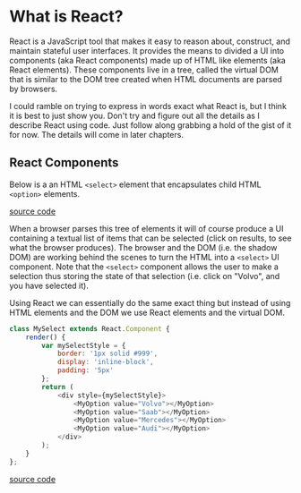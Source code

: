 # What is React?

React is a JavaScript tool that makes it easy to reason about, construct, and maintain stateful user interfaces. It provides the means to divided a UI into  components (aka React components) made up of HTML like elements (aka React elements). These components live in a tree, called the virtual DOM that is similar to the DOM tree created when HTML documents are parsed by browsers.

I could ramble on trying to express in words exact what React is, but I think it is best to just show you. Don't try and figure out all the details as I describe React using code. Just follow along grabbing a hold of the gist of it for now. The details will come in later chapters.

## React Components

Below is a an HTML `<select>` element that encapsulates child HTML `<option>` elements.

[source code](https://jsfiddle.net/s2pxp36L/)

When a browser parses this tree of elements it will of course produce a UI containing a textual list of items that can be selected (click on results, to see what the browser produces). The browser and the DOM (i.e. the shadow DOM) are working behind the scenes to turn the HTML into a `<select>` UI component. Note that the `<select>` component allows the user to make a selection thus storing the state of that selection (i.e. click on "Volvo", and you have selected it).

Using React we can essentially do the same exact thing but instead of using HTML elements and the DOM we use React elements and the virtual DOM.

```javascript
class MySelect extends React.Component {
    render() {
        var mySelectStyle = {
            border: '1px solid #999',
            display: 'inline-block',
            padding: '5px'
        };
        return (
            <div style={mySelectStyle}>
                <MyOption value="Volvo"></MyOption>
                <MyOption value="Saab"></MyOption>
                <MyOption value="Mercedes"></MyOption>
                <MyOption value="Audi"></MyOption>
            </div>
        );
    }
};
```


[source code](https://jsfiddle.net/zp86ez31/)


















